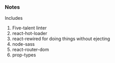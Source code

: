 ### Notes
Includes
1. Five-talent linter
2. react-hot-loader
3. react-rewired for doing things without ejecting
4. node-sass
5. react-router-dom
6. prop-types
